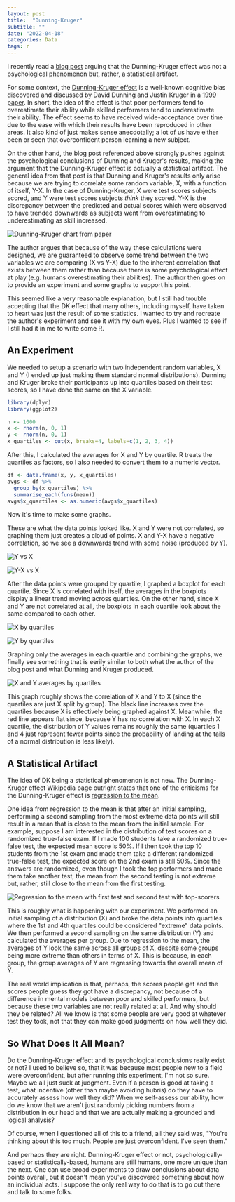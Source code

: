 ```yaml
---
layout: post
title:  "Dunning-Kruger"
subtitle: ""
date: "2022-04-18"
categories: Data
tags: r
---
```


I recently read a [blog
post](https://economicsfromthetopdown.com/2022/04/08/the-dunning-kruger-effect-is-autocorrelation/)
arguing that the Dunning-Kruger effect was not a psychological phenomenon but,
rather, a statistical artifact.

For some context, the [Dunning-Kruger
effect](https://en.wikipedia.org/wiki/Dunning%E2%80%93Kruger_effect) is a
well-known cognitive bias discovered and discussed by David Dunning and Justin
Kruger in a [1999 paper](https://pubmed.ncbi.nlm.nih.gov/10626367/). In short,
the idea of the effect is that poor performers tend to overestimate their
ability while skilled performers tend to underestimate their ability. The effect
seems to have received wide-acceptance over time due to the ease with which
their results have been reproduced in other areas. It also kind of just makes
sense anecdotally; a lot of us have either been or seen that overconfident
person learning a new subject.

On the other hand, the blog post referenced above strongly pushes against the
psychological conclusions of Dunning and Kruger's results, making the argument
that the Dunning-Kruger effect is actually a statistical artifact. The general
idea from that post is that Dunning and Kruger's results only arise because we
are trying to correlate some random variable, X, with a function of itself, Y-X.
In the case of Dunning-Kruger, X were test scores subjects scored, and Y were
test scores subjects *think* they scored. Y-X is the discrepancy between the
predicted and actual scores which were observed to have trended downwards as
subjects went from overestimating to underestimating as skill increased.

![Dunning-Kruger chart from paper](/images/dunning-kruger/dk_figure.png)

The author argues that because of the way these calculations were designed, we
are guaranteed to observe some trend between the two variables we are comparing
(X vs Y-X) due to the inherent correlation that exists between them rather than
because there is some psychological effect at play (e.g. humans overestimating
their abilities). The author then goes on to provide an experiment and some
graphs to support his point.

This seemed like a very reasonable explanation, but I still had trouble
accepting that the DK effect that many others, including myself, have taken to
heart was just the result of some statistics. I wanted to try and recreate the
author's experiment and see it with my own eyes. Plus I wanted to see if I still
had it in me to write some R.


## An Experiment

We needed to setup a scenario with two independent random variables, X and Y (I
ended up just making them standard normal distributions). Dunning and Kruger
broke their participants up into quartiles based on their test scores, so I have
done the same on the X variable.

```r
library(dplyr)
library(ggplot2)

n <- 1000
x <- rnorm(n, 0, 1)
y <- rnorm(n, 0, 1)
x_quartiles <- cut(x, breaks=4, labels=c(1, 2, 3, 4))
```

After this, I calculated the averages for X and Y by quartile. R treats the
quartiles as factors, so I also needed to convert them to a numeric vector.

```r
df <- data.frame(x, y, x_quartiles)
avgs <- df %>%
  group_by(x_quartiles) %>%
  summarise_each(funs(mean))
avgs$x_quartiles <- as.numeric(avgs$x_quartiles)
```

Now it's time to make some graphs.

These are what the data points looked like. X and Y were not correlated, so
graphing them just creates a cloud of points. X and Y-X have a negative
correlation, so we see a downwards trend with some noise (produced by Y).

![Y vs X](/images/dunning-kruger/y_vs_x.png)

![Y-X vs X](/images/dunning-kruger/y-x_vs_x.png)

After the data points were grouped by quartile, I graphed a boxplot for each
quartile. Since X is correlated with itself, the averages in the boxplots
display a linear trend moving across quartiles. On the other hand, since X and Y
are not correlated at all, the boxplots in each quartile look about the same
compared to each other.

![X by quartiles](/images/dunning-kruger/x_by_quartiles.png)

![Y by quartiles](/images/dunning-kruger/y_by_quartiles.png)

Graphing only the averages in each quartile and combining the graphs, we finally
see something that is eerily similar to both what the author of the blog post
and what Dunning and Kruger produced.

![X and Y averages by quartiles](/images/dunning-kruger/x_and_y_by_quartiles.png)

This graph roughly shows the correlation of X and Y to X (since the quartiles
are just X split by group). The black line increases over the quartiles because
X is effectively being graphed against X. Meanwhile, the red line appears flat
since, because Y has no correlation with X. In each X quartile, the distribution
of Y values remains roughly the same (quartiles 1 and 4 just represent fewer
points since the probability of landing at the tails of a normal distribution is
less likely).


## A Statistical Artifact

The idea of DK being a statistical phenomenon is not new. The Dunning-Kruger
effect Wikipedia page outright states that one of the criticisms for the
Dunning-Kruger effect is [regression to the
mean](https://en.wikipedia.org/wiki/Regression_toward_the_mean).

One idea from regression to the mean is that after an initial sampling,
performing a second sampling from the most extreme data points will still result
in a mean that is close to the mean from the initial sample. For example,
suppose I am interested in the distribution of test scores on a randomized
true-false exam. If I made 100 students take a randomized true-false test, the
expected mean score is 50%. If I then took the top 10 students from the 1st exam
and made them take a different randomized true-false test, the expected score on
the 2nd exam is still 50%. Since the answers are randomized, even though I took
the top performers and made them take another test, the mean from the second
testing is not extreme but, rather, still close to the mean from the first
testing.

![Regression to the mean with first test and second test with top-scorers](/images/dunning-kruger/regression_to_mean.png)

This is roughly what is happening with our experiment. We performed an initial
sampling of a distribution (X) and broke the data points into quartiles where
the 1st and 4th quartiles could be considered "extreme" data points. We then
performed a second sampling on the same distribution (Y) and calculated the
averages per group. Due to regression to the mean, the averages of Y look the
same across all groups of X, despite some groups being more extreme than others
in terms of X. This is because, in each group, the group averages of Y are
regressing towards the overall mean of Y.

The real world implication is that, perhaps, the scores people get and the
scores people guess they got have a discrepancy, not because of a difference in
mental models between poor and skilled performers, but because these two
variables are not really related at all. And why should they be related? All we
know is that some people are very good at whatever test they took, not that they
can make good judgments on how well they did.


## So What Does It All Mean?

Do the Dunning-Kruger effect and its psychological conclusions really exist or
not? I used to believe so, that it was because most people new to a field were
overconfident, but after running this experiment, I'm not so sure. Maybe we all
just suck at judgment. Even if a person is good at taking a test, what incentive
(other than maybe avoiding hubris) do they have to accurately assess how well
they did? When we self-assess our ability, how do we know that we aren't just
randomly picking numbers from a distribution in our head and that we are
actually making a grounded and logical analysis?

Of course, when I questioned all of this to a friend, all they said was, "You're
thinking about this too much. People are just overconfident. I've seen them."

And perhaps they are right. Dunning-Kruger effect or not, psychologically-based
or statistically-based, humans are still humans, one more unique than the next.
One can use broad experiments to draw conclusions about data points overall, but
it doesn't mean you've discovered something about how an individual acts. I
suppose the only real way to do that is to go out there and talk to some folks.